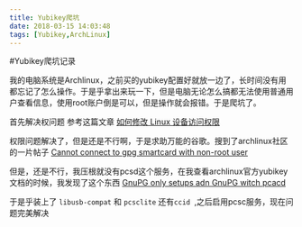 ```yaml
---
title: Yubikey爬坑
date: 2018-03-15 14:03:48
tags: [Yubikey,ArchLinux]
---
```

#Yubikey爬坑记录

我的电脑系统是Archlinux，之前买的yubikey配置好就放一边了，长时间没有用都忘记了怎么操作。于是乎拿出来玩一下，但是电脑无论怎么搞都无法使用普通用户查看信息，使用root账户倒是可以，但是操作就会报错。于是爬坑了。

首先解决权问题 参考这篇文章
[如何修改 Linux 设备访问权限](https://zhuanlan.zhihu.com/p/26718021)

权限问题解决了，但是还是不行啊，于是求助万能的谷歌。搜到了archlinux社区的一片帖子
[Cannot connect to gpg smartcard with non-root user](https://bbs.archlinux.org/viewtopic.php?id=222401)

但是，还是不行，我压根就没有pcsd这个服务，在我查看archlinux官方yubikey文档的时候，我发现了这个东西
[GnuPG only setups adn GnuPG witch pcacd](https://wiki.archlinux.org/index.php/GnuPG#Smartcards)

于是乎装上了 `libusb-compat` 和 `pcsclite` 还有`ccid `,之后启用pcsc服务，现在问题完美解决
